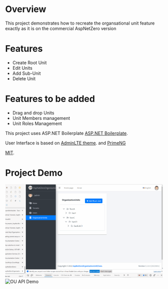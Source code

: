 
<h1>Overview</h1>
<p>
This project demonstrates how to recreate the organsational unit feature exactly as it is on the commercial AspNetZero version
</p>
<h1>Features</h1>
<p>
<ul>
    <li>
       Create Root Unit
    </li>
    <li>
        Edit Units
    </li>
    <li>
        Add Sub-Unit
    </li>
    <li>
        Delete Unit
    </li>
</ul>

<h1>Features to be added</h1>
<p>
<ul>
    <li>
       Drag and drop Units
    </li>
    <li>
        Unit Members management
    </li>
    <li>
        Unit Roles Management
    </li>
</ul>
</p>


This project uses ASP.NET Boilerplate [ASP.NET Boilerplate](https://aspnetboilerplate.com/Pages/Documents). 

User Interface is based on [AdminLTE theme](https://github.com/ColorlibHQ/AdminLTE). 
and [PrimeNG](https://primefaces.org/primeng/showcase/#/)
 

[MIT](LICENSE).

<h1>Project Demo</h1>
<img src="Animation.gif" alt="OU Demo" title="OU Demo"/>
<img src="Swagger.gif" alt="OU API Demo" title="OU API Demo"/>
